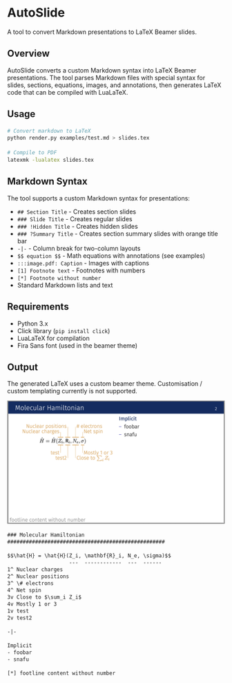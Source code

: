 # AutoSlide

A tool to convert Markdown presentations to LaTeX Beamer slides.

## Overview

AutoSlide converts a custom Markdown syntax into LaTeX Beamer presentations. The tool parses Markdown files with special syntax for slides, sections, equations, images, and annotations, then generates LaTeX code that can be compiled with LuaLaTeX.

## Usage

```bash
# Convert markdown to LaTeX
python render.py examples/test.md > slides.tex

# Compile to PDF
latexmk -lualatex slides.tex
```

## Markdown Syntax

The tool supports a custom Markdown syntax for presentations:

- `## Section Title` - Creates section slides
- `### Slide Title` - Creates regular slides
- `### !Hidden Title` - Creates hidden slides
- `### ?Summary Title` - Creates section summary slides with orange title bar
- `-|-` - Column break for two-column layouts
- `$$ equation $$` - Math equations with annotations (see examples)
- `:::image.pdf: Caption` - Images with captions
- `[1] Footnote text` - Footnotes with numbers
- `[*] Footnote without number`
- Standard Markdown lists and text

## Requirements

- Python 3.x
- Click library (`pip install click`)
- LuaLaTeX for compilation
- Fira Sans font (used in the beamer theme)

## Output

The generated LaTeX uses a custom beamer theme. Customisation / custom templating currently is not supported.

![Example annotations](example.png)

```
### Molecular Hamiltonian ###################################################

$$\hat{H} = \hat{H}(Z_i, \mathbf{R}_i, N_e, \sigma)$$
                    ---  ------------  ---  ------
1^ Nuclear charges
2^ Nuclear positions
3^ \# electrons
4^ Net spin
3v Close to $\sum_i Z_i$
4v Mostly 1 or 3
1v test
2v test2

-|-

Implicit
- foobar
- snafu

[*] footline content without number

```